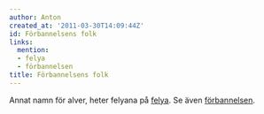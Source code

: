 ```yaml
---
author: Anton
created_at: '2011-03-30T14:09:44Z'
id: Förbannelsens folk
links:
  mention:
  - felya
  - förbannelsen
title: Förbannelsens folk
---
```


Annat namn för alver, heter felyana på [felya]. Se även [förbannelsen].

  [felya]: felya
  [förbannelsen]: förbannelsen
